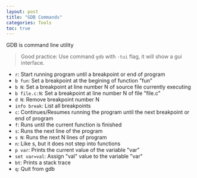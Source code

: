 ```yaml
---
layout: post
title: "GDB Commands"
categories: Tools
toc: true
---
```


GDB is command line utility

> Good practice: Use command `gdb` with `-tui` flag, it will show a gui interface.

- `r`: Start running program until a breakpoint or end of program
- `b fun`: Set a breakpoint at the begining of function "fun"
- `b N`: Set a breakpoint at line number N of source file currently executing
- `b file.c:N`: Set a breakpoint at line number N of file "file.c"
- `d N`: Remove breakpoint number N
- `info break`: List all breakpoints
- `c`: Continues/Resumes running the program until the next breakpoint or end of program
- `f`: Runs until the current function is finished
- `s`: Runs the next line of the program
- `s N`: Runs the next N lines of program
- `n`: Like s, but it does not step into functions
- `p var`: Prints the current value of the variable "var"
- `set var=val`: Assign "val" value to the variable "var"
- `bt`: Prints a stack trace
- `q`: Quit from gdb